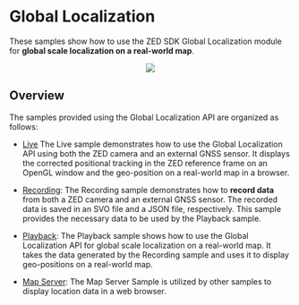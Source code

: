 # Global Localization

These samples show how to use the ZED SDK Global Localization module for **global scale localization on a real-world map**.

<p align="center">
  <img src="https://user-images.githubusercontent.com/32394882/230602944-ed61e6dd-e485-4911-8a4c-d6c9e4fab0fd.gif" />
</p>

## Overview

The samples provided using the Global Localization API are organized as follows:

- [Live](./live/) The Live sample demonstrates how to use the Global Localization API using both the ZED camera and an external GNSS sensor. It displays the corrected positional tracking in the ZED reference frame on an OpenGL window and the geo-position on a real-world map in a browser.

- [Recording](./recording/): The Recording sample demonstrates how to **record data** from both a ZED camera and an external GNSS sensor. The recorded data is saved in an SVO file and a JSON file, respectively. This sample provides the necessary data to be used by the Playback sample. 

- [Playback](./playback/): The Playback sample shows how to use the Global Localization API for global scale localization on a real-world map. It takes the data generated by the Recording sample and uses it to display geo-positions on a real-world map.

- [Map Server](./map%20server/): The Map Server Sample is utilized by other samples to display location data in a web browser.

